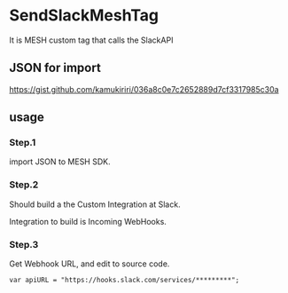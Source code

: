 # SendSlackMeshTag

It is MESH custom tag that calls the SlackAPI

## JSON for import
https://gist.github.com/kamukiriri/036a8c0e7c2652889d7cf3317985c30a

## usage
### Step.1

import JSON to MESH SDK.

### Step.2

Should build a the Custom Integration at Slack.

Integration to build is Incoming WebHooks.

### Step.3

Get Webhook URL, and edit to source code.

`var apiURL = "https://hooks.slack.com/services/*********";`
 
